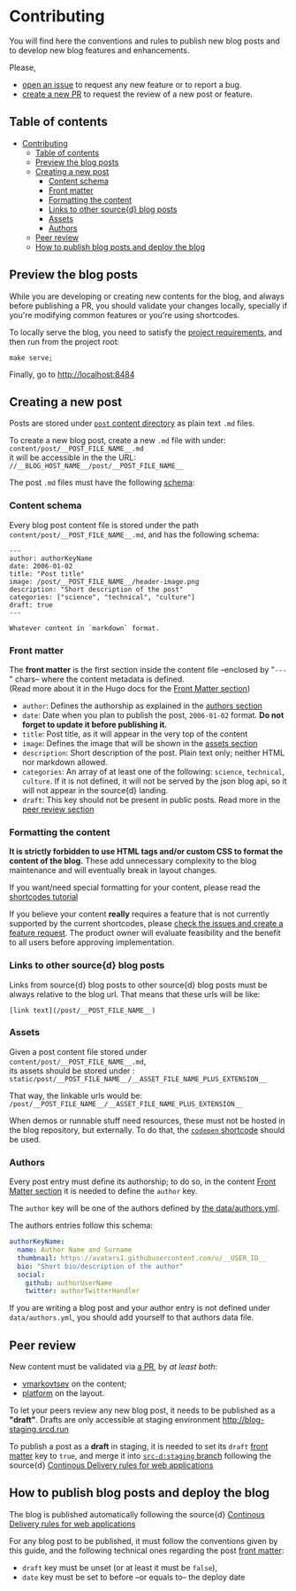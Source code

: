 # Contributing

You will find here the conventions and rules to publish new blog posts and to develop new blog features and enhancements.

Please,
- [open an issue](https://github.com/src-d/blog/issues) to request any new feature or to report a bug.
- [create a new PR](https://github.com/src-d/blog/pulls) to request the review of a new post or feature.


## Table of contents

<!-- TOC -->

- [Contributing](#contributing)
    - [Table of contents](#table-of-contents)
    - [Preview the blog posts](#preview-the-blog-posts)
    - [Creating a new post](#creating-a-new-post)
        - [Content schema](#content-schema)
        - [Front matter](#front-matter)
        - [Formatting the content](#formatting-the-content)
        - [Links to other source{d} blog posts](#links-to-other-sourced-blog-posts)
        - [Assets](#assets)
        - [Authors](#authors)
    - [Peer review](#peer-review)
    - [How to publish blog posts and deploy the blog](#how-to-publish-blog-posts-and-deploy-the-blog)

<!-- /TOC -->


## Preview the blog posts

While you are developing or creating new contents for the blog, and always before publishing a PR, you should validate your changes locally, specially if you're modifying common features or you're using shortcodes.

To locally serve the blog, you need to satisfy the [project requirements](README.md#requirements), and then run from the project root:

```shell
make serve;
```
Finally, go to [http://localhost:8484](http://localhost:8484)


## Creating a new post

Posts are stored under [`post` content directory](content/post) as plain text `.md` files.

To create a new blog post, create a new `.md` file with under:<br />
`content/post/__POST_FILE_NAME__.md`<br />
it will be accessible in the the URL:<br />
`//__BLOG_HOST_NAME__/post/__POST_FILE_NAME__`

The post `.md` files must have the following [schema](#content-schema):


### Content schema

Every blog post content file is stored under the path `content/post/__POST_FILE_NAME__.md`, and has the following schema:

```
---
author: authorKeyName
date: 2006-01-02
title: "Post title"
image: /post/__POST_FILE_NAME__/header-image.png
description: "Short description of the post"
categories: ["science", "technical", "culture"]
draft: true
---

Whatever content in `markdown` format.

```


### Front matter

The **front matter** is the first section inside the content file &ndash;enclosed by "`---`" chars&ndash; where the content metadata is defined.<br />(Read more about it in the Hugo docs for the [Front Matter section](https://gohugo.io/content-management/front-matter))

- `author`: Defines the authorship as explained in the [authors section](#authors)
- `date`: Date when you plan to publish the post, `2006-01-02` format. **Do not forget to update it before publishing it.**
- `title`: Post title, as it will appear in the very top of the content
- `image`: Defines the image that will be shown in the [assets section](#assets)
- `description`: Short description of the post. Plain text only; neither HTML nor markdown allowed.
- `categories`: An array of at least one of the following: `science`, `technical`, `culture`. If it is not defined, it will not be served by the json blog api, so it will not appear in the source{d} landing.
- `draft`: This key should not be present in public posts. Read more in the [peer review section](#peer-review)


### Formatting the content

**It is strictly forbidden to use HTML tags and/or custom CSS to format the content of the blog.** These add unnecessary complexity to the blog maintenance and will eventually break in layout changes.

If you want/need special formatting for your content, please read the [shortcodes tutorial](https://blog.sourced.tech/documentation/shortcodes)

If you believe your content **really** requires a feature that is not currently supported by the current shortcodes, please [check the issues and create a feature request](https://github.com/src-d/blog/issues/). The product owner will evaluate feasibility and the benefit to all users before approving implementation.


### Links to other source{d} blog posts

Links from source{d} blog posts to other source{d} blog posts must be always relative to the blog url. That means that these urls will be like:
```
[link text](/post/__POST_FILE_NAME__)
```


### Assets

Given a post content file stored under <br />
`content/post/__POST_FILE_NAME__.md`,<br />
its assets should be stored under :<br />
`static/post/__POST_FILE_NAME__/__ASSET_FILE_NAME_PLUS_EXTENSION__`

That way, the linkable urls would be:<br />
`/post/__POST_FILE_NAME__/__ASSET_FILE_NAME_PLUS_EXTENSION__`

When demos or runnable stuff need resources, these must not be hosted in the blog repository, but externally. To do that, the [`codepen` shortcode](https://blog.sourced.tech/documentation/shortcodes#codepen) should be used.

### Authors

Every post entry must define its authorship; to do so, in the content [Front Matter section](#front-matter) it is needed to define the `author` key. 

The `author` key will be one of the authors defined by [the data/authors.yml](data/authors.yml).

The authors entries follow this schema:
```yaml
authorKeyName:
  name: Author Name and Surname
  thumbnail: https://avatars1.githubusercontent.com/u/__USER_ID__
  bio: "Short bio/description of the author"
  social:
    github: authorUserName
    twitter: authorTwitterHandler
```

If you are writing a blog post and your author entry is not defined under `data/authors.yml`, you should add yourself to that authors data file.


## Peer review

New content must be validated via [a PR](https://github.com/src-d/blog/pulls), by *at least both*:
- [vmarkovtsev](//github.com/vmarkovtsev) on the content;
- [platform](https://github.com/orgs/src-d/teams/platform/members) on the layout.

To let your peers review any new blog post, it needs to be published as a **"draft"**. Drafts are only accessible at staging environment http://blog-staging.srcd.run

To publish a post as a **draft** in staging, it is needed to set its `draft` [front matter](#front-matter) key to `true`, and merge it into [`src-d:staging` branch](https://github.com/src-d/blog/tree/staging) following the source{d} [Continous Delivery rules for web applications](https://github.com/src-d/guide/blob/master/engineering/continuous-delivery.md)


## How to publish blog posts and deploy the blog

The blog is published automatically following the source{d} [Continous Delivery rules for web applications](https://github.com/src-d/guide/blob/master/engineering/continuous-delivery.md)

For any blog post to be published, it must follow the conventions given by this guide, and the following technical ones regarding the post [front matter](#front-matter):
- `draft` key must be unset (or at least it must be `false`),
- `date` key must be set to before &ndash;or equals to&ndash; the deploy date
